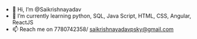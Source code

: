 - 👋 Hi, I’m @Saikrishnayadav
- 🌱 I’m currently learning python, SQL, Java Script, HTML, CSS, Angular, ReactJS
- 📫 Reach me on 7780742358/ saikrishnayadavpsky@gmail.com

<!---
Saikrishnayadav07/Saikrishnayadav07 is a ✨ special ✨ repository because its `README.md` (this file) appears on your GitHub profile.
You can click the Preview link to take a look at your changes.
--->
